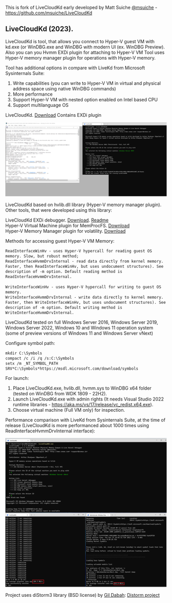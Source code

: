This is fork of LiveCloudKd early developed by Matt Suiche [@msuiche](https://www.twitter.com/msuiche) - https://github.com/msuiche/LiveCloudKd

## LiveCloudKd (2023).

LiveCloudKd is tool, that allows you connect to Hyper-V guest VM with kd.exe (or WinDBG.exe and WinDBG with modern UI (ex. WinDBG Preview). Also you can you Hvmm EXDi plugin for attaching to Hyper-V VM
Tool uses Hyper-V memory manager plugin for operations with Hyper-V memory.

Tool has additional options in compare with LiveKd from Microsoft Sysinternals Suite:

1. Write capabilities (you can write to Hyper-V VM in virtual and physical address space using native WinDBG commands)
2. More performance
3. Support Hyper-V VM with nested option enabled on Intel based CPU
4. Support multilanguage OS

LiveCloudKd. [Download](https://github.com/gerhart01/LiveCloudKd/releases/download/v2.5.5.20230530/LiveCloudKd.v2.5.5.20220530-release.zip)
Contains EXDi plugin

![](images/image03.png)

LiveCloudKd based on hvlib.dll library (Hyper-V memory manager plugin). Other tools, that were developed using this library:

LiveCloudKd EXDi debugger. [Download](https://github.com/gerhart01/LiveCloudKd/releases/download/v1.0.22021109/LiveCloudKd.EXDi.debugger.v1.0.22021109.zip). [Readme](https://github.com/gerhart01/LiveCloudKd/blob/master/ExdiKdSample/LiveDebugging.md)    
Hyper-V Virtual Machine plugin for MemProcFS. [Download](https://github.com/gerhart01/LiveCloudKd/releases/download/v2.5.5.20220914/leechcore_hyperv_plugin_14.09.2022.zip)  
Hyper-V Memory Manager plugin for volatility. [Download](https://github.com/gerhart01/Hyper-V-Tools/releases/download/1.0.20221109/Hyper-V.Memory.Manager.plugin.for.volatility.v1.0.20221109.zip)  

Methods for accessing guest Hyper-V VM Memory: 

	ReadInterfaceWinHv - uses Hyper-V hypercall for reading guest OS memory. Slow, but robust method; 
	ReadInterfaceHvmmDrvInternal - read data directly from kernel memory. Faster, then ReadInterfaceWinHv, but uses undocument structures). See description of -m option. Default reading method is ReadInterfaceHvmmDrvInternal.
	
	WriteInterfaceWinHv - uses Hyper-V hypercall for writing to guest OS memory.
	WriteInterfaceHvmmDrvInternal - write data directly to kernel memory. Faster, then WriteInterfaceWinHv, but uses undocument structures). See description of -m option. Default writing method is WriteInterfaceHvmmDrvInternal.
	

LiveCloudKd tested on full Windows Server 2016, Windows Server 2019, Windows Server 2022, Windows 10 and Windows 11 operation system (some of preview versions of Windows 11 and Windows Server vNext)

Configure symbol path:

``` 
mkdir C:\Symbols
compact /c /i /q /s:C:\Symbols
setx /m _NT_SYMBOL_PATH SRV*C:\Symbols*https://msdl.microsoft.com/download/symbols
```

For launch:

1. Place LiveCloudKd.exe, hvlib.dll, hvmm.sys to WinDBG x64 folder (tested on WinDBG from WDK 1809 - 22H2).
2. Launch LiveCloudKd.exe with admin rights (It needs Visual Studio 2022 runtime libraries - https://aka.ms/vs/17/release/vc_redist.x64.exe).
3. Choose virtual machine (Full VM only) for inspection.  

Performance comparison with LiveKd from Sysinternals Suite, at the time of release (LiveCloudKd is more performanced about 1000 times using ReadInterfaceHvmmDrvInternal interface):

![](images/image02.png)

Project uses diStorm3 library (BSD license) by [Gil Dabah](https://twitter.com/_arkon): [Distorm project](https://github.com/gdabah/distorm)
